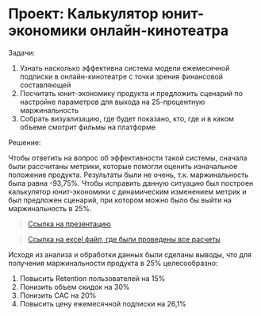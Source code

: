 # Проект: Калькулятор юнит-экономики онлайн-кинотеатра
Задачи:

1. Узнать насколько эффективна система модели ежемесячной подписки в онлайн-кинотеатре с точки зрения финансовой составляющей
2. Посчитать юнит-экономику продукта и предложить сценарий по настройке параметров для выхода на 25-процентную маржинальность
3. Собрать визуализацию, где будет показано, кто, где и в каком объеме смотрит фильмы на платформе

Решение: 

Чтобы ответить на вопрос об эффективности такой системы, сначала были рассчитаны метрики, которые помогли оценить изначальное положение продукта. Результаты были не очень, т.к. маржинальность была равна -93,75%. Чтобы исправить данную ситуацию был построен калькулятор юнит-экономики с динамическим изменением метрик и был предложен сценарий, при котором можно было бы выйти на маржинальность в 25%.

> <a href="https://docs.google.com/presentation/d/1BJIEAUmelDXynIK2h2IU17LCj3z5UhLU/edit#slide=id.p1">Ссылка на презентацию</a> 

> <a href="https://docs.google.com/spreadsheets/d/1AQoeN_p_zOeo1Bq9jUaBBxlAN1090KKo/edit?usp=sharing&ouid=112922628303316243157&rtpof=true&sd=true">Ссылка на excel файл, где были проведены все расчеты</a> 

Исходя из анализа и обработки данных были сделаны выводы, что для получения маржинальности продукта в 25% целесообразно:

1. Повысить Retention пользователей на 15%
2. Понизить объем скидок на 30%
3. Понизить CAC на 20%
4. Повысить цену ежемесячной подписки на 26,1%

